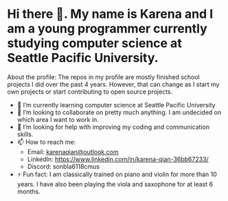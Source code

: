 # Hi there 👋. My name is Karena and I am a young programmer currently studying computer science at Seattle Pacific University.
About the profile: The repos in my profile are mostly finished school projects I did over the past 4 years. However, that can change as I start my own projects or start contributing to open source projects.

- 🌱 I’m currently learning computer science at Seattle Pacific University
- 👯 I’m looking to collaborate on pretty much anything. I am undecided on which area I want to work in.
- 🤔 I’m looking for help with improving my coding and communication skills.
- 📫 How to reach me: 
  - Email: karenaqian@outlook.com
  - LinkedIn: https://www.linkedin.com/in/karena-qian-36bb67233/
  - Discord: sonbla6118cmus
- ⚡ Fun fact: I am classically trained on piano and violin for more than 10 years. I have also been playing the viola and saxophone for at least 6 months.

<!--
**YiJiePV/YiJiePV** is a ✨ _special_ ✨ repository because its `README.md` (this file) appears on your GitHub profile.

Here are some ideas to get you started:

- 🔭 I’m currently working on ...
- 🌱 I’m currently learning ...
- 👯 I’m looking to collaborate on ...
- 🤔 I’m looking for help with ...
- 💬 Ask me about ...
- 📫 How to reach me: ...
- 😄 Pronouns: ...
- ⚡ Fun fact: ...
-->
